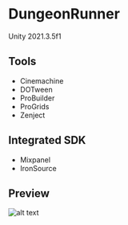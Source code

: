 # DungeonRunner
Unity 2021.3.5f1

## Tools
- Cinemachine
- DOTween
- ProBuilder
- ProGrids
- Zenject
    
## Integrated SDK
- Mixpanel
- IronSource

## Preview
 ![alt text](ForReadme/GifForHub.gif)

